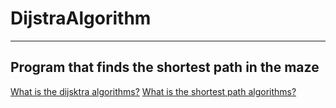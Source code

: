# DijstraAlgorithm
***
 ## Program that finds the shortest path in the maze
 
 [What is the dijsktra algorithms?](https://en.wikipedia.org/wiki/Dijkstra%27s_algorithm)
 [What is the shortest path algorithms?]([https://en.wikipedia.org/wiki/Dijkstra%27s_algorithm](https://en.wikipedia.org/wiki/Shortest_path_problem))
